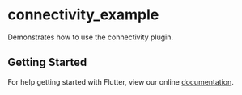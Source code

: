 # connectivity_example

Demonstrates how to use the connectivity plugin.

## Getting Started

For help getting started with Flutter, view our online
[documentation](http://flutter.io/).
